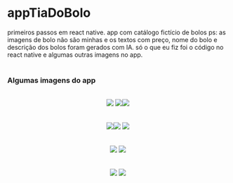 # appTiaDoBolo
primeiros passos em react native. app com catálogo fictício de bolos
ps: as imagens de bolo não são minhas e os textos com preço, nome do bolo e descrição dos bolos foram gerados com IA. só o que eu fiz foi o código no react native e algumas outras imagens no app.<br><br>

<h3>Algumas imagens do app</h3>
<br>

<div align="center">
  <img src="Imagens do APP/1.png"> <img src="Imagens do APP/2.png"><img src="Imagens do APP/3.png">
</div>
<br><br>
<div align="center">
  <img src="Imagens do APP/4.png"><img src="Imagens do APP/5.png"> <img src="Imagens do APP/6.png">
</div>
<br><br>
<div align="center">
  <img src="Imagens do APP/7.png"> <img src="Imagens do APP/8.png">
</div>
<br><br>
<div align="center">
  <img src="Imagens do APP/9.png"> <img src="Imagens do APP/10.png">
</div>
